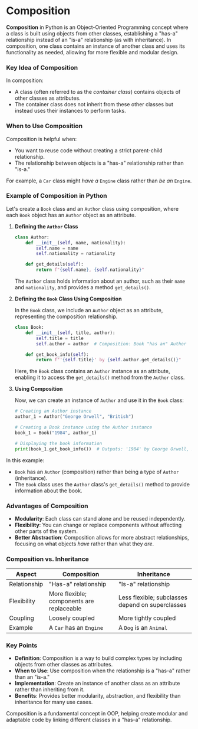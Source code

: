 # Composition
**Composition** in Python is an Object-Oriented Programming concept where a class is built using objects from other classes, establishing a "has-a" relationship instead of an "is-a" relationship (as with inheritance). In composition, one class contains an instance of another class and uses its functionality as needed, allowing for more flexible and modular design.

### Key Idea of Composition
In composition:
- A class (often referred to as the *container class*) contains objects of other classes as attributes.
- The container class does not inherit from these other classes but instead uses their instances to perform tasks.

### When to Use Composition
Composition is helpful when:
- You want to reuse code without creating a strict parent-child relationship.
- The relationship between objects is a "has-a" relationship rather than "is-a."

For example, a `Car` class might *have a* `Engine` class rather than *be an* `Engine`.

### Example of Composition in Python

Let's create a `Book` class and an `Author` class using composition, where each `Book` object has an `Author` object as an attribute.

1. **Defining the `Author` Class**

   ```python
   class Author:
       def __init__(self, name, nationality):
           self.name = name
           self.nationality = nationality

       def get_details(self):
           return f"{self.name}, {self.nationality}"
   ```

   The `Author` class holds information about an author, such as their `name` and `nationality`, and provides a method `get_details()`.

2. **Defining the `Book` Class Using Composition**

   In the `Book` class, we include an `Author` object as an attribute, representing the composition relationship.

   ```python
   class Book:
       def __init__(self, title, author):
           self.title = title
           self.author = author  # Composition: Book "has an" Author

       def get_book_info(self):
           return f"'{self.title}' by {self.author.get_details()}"
   ```

   Here, the `Book` class contains an `Author` instance as an attribute, enabling it to access the `get_details()` method from the `Author` class.

3. **Using Composition**

   Now, we can create an instance of `Author` and use it in the `Book` class:

   ```python
   # Creating an Author instance
   author_1 = Author("George Orwell", "British")

   # Creating a Book instance using the Author instance
   book_1 = Book("1984", author_1)

   # Displaying the book information
   print(book_1.get_book_info())  # Outputs: '1984' by George Orwell, British
   ```

In this example:
- `Book` has an `Author` (composition) rather than being a type of `Author` (inheritance).
- The `Book` class uses the `Author` class's `get_details()` method to provide information about the book.

### Advantages of Composition
- **Modularity**: Each class can stand alone and be reused independently.
- **Flexibility**: You can change or replace components without affecting other parts of the system.
- **Better Abstraction**: Composition allows for more abstract relationships, focusing on what objects *have* rather than what they *are*.

### Composition vs. Inheritance

| Aspect         | Composition                          | Inheritance                         |
|----------------|-------------------------------------|-------------------------------------|
| Relationship   | "Has-a" relationship                | "Is-a" relationship                 |
| Flexibility    | More flexible; components are replaceable | Less flexible; subclasses depend on superclasses |
| Coupling       | Loosely coupled                     | More tightly coupled                |
| Example        | A `Car` has an `Engine`             | A `Dog` is an `Animal`              |

### Key Points 

- **Definition**: Composition is a way to build complex types by including objects from other classes as attributes.
- **When to Use**: Use composition when the relationship is a "has-a" rather than an "is-a."
- **Implementation**: Create an instance of another class as an attribute rather than inheriting from it.
- **Benefits**: Provides better modularity, abstraction, and flexibility than inheritance for many use cases.

Composition is a fundamental concept in OOP, helping create modular and adaptable code by linking different classes in a "has-a" relationship.
